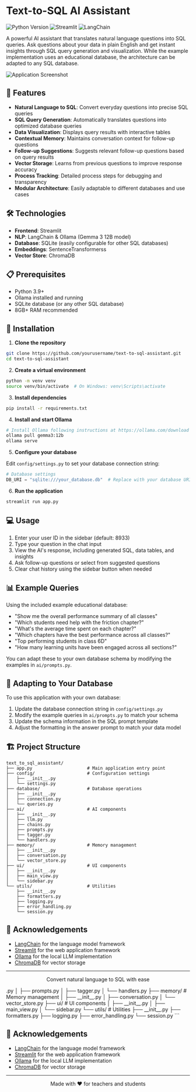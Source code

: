 # Text-to-SQL AI Assistant

![Python Version](https://img.shields.io/badge/python-3.9%2B-brightgreen)
![Streamlit](https://img.shields.io/badge/streamlit-1.31.1-red)
![LangChain](https://img.shields.io/badge/langchain-0.0.353-orange)

A powerful AI assistant that translates natural language questions into SQL queries. Ask questions about your data in plain English and get instant insights through SQL query generation and visualization. While the example implementation uses an educational database, the architecture can be adapted to any SQL database.

![Application Screenshot](https://raw.githubusercontent.com/username/text-to-sql-assistant/main/docs/screenshot.png)

## 🌟 Features

- **Natural Language to SQL**: Convert everyday questions into precise SQL queries
- **SQL Query Generation**: Automatically translates questions into optimized database queries
- **Data Visualization**: Displays query results with interactive tables
- **Contextual Memory**: Maintains conversation context for follow-up questions
- **Follow-up Suggestions**: Suggests relevant follow-up questions based on query results
- **Vector Storage**: Learns from previous questions to improve response accuracy
- **Process Tracking**: Detailed process steps for debugging and transparency
- **Modular Architecture**: Easily adaptable to different databases and use cases

## 🛠️ Technologies

- **Frontend**: Streamlit
- **NLP**: LangChain & Ollama (Gemma 3 12B model)
- **Database**: SQLite (easily configurable for other SQL databases)
- **Embeddings**: SentenceTransformerss
- **Vector Store**: ChromaDB

## 📋 Prerequisites

- Python 3.9+
- Ollama installed and running
- SQLite database (or any other SQL database)
- 8GB+ RAM recommended

## 🚀 Installation

1. **Clone the repository**

```bash
git clone https://github.com/yourusername/text-to-sql-assistant.git
cd text-to-sql-assistant
```

2. **Create a virtual environment**

```bash
python -m venv venv
source venv/bin/activate  # On Windows: venv\Scripts\activate
```

3. **Install dependencies**

```bash
pip install -r requirements.txt
```

4. **Install and start Ollama**

```bash
# Install Ollama following instructions at https://ollama.com/download
ollama pull gemma3:12b
ollama serve
```

5. **Configure your database**

Edit `config/settings.py` to set your database connection string:

```python
# Database settings
DB_URI = "sqlite:///your_database.db"  # Replace with your database URI
```

6. **Run the application**

```bash
streamlit run app.py
```

## 💻 Usage

1. Enter your user ID in the sidebar (default: 8933)
2. Type your question in the chat input
3. View the AI's response, including generated SQL, data tables, and insights
4. Ask follow-up questions or select from suggested questions
5. Clear chat history using the sidebar button when needed

## 📊 Example Queries

Using the included example educational database:

- "Show me the overall performance summary of all classes"
- "Which students need help with the friction chapter?"
- "What's the average time spent on each chapter?"
- "Which chapters have the best performance across all classes?"
- "Top performing students in class 6D"
- "How many learning units have been engaged across all sections?"

You can adapt these to your own database schema by modifying the examples in `ai/prompts.py`.

## 🔄 Adapting to Your Database

To use this application with your own database:

1. Update the database connection string in `config/settings.py`
2. Modify the example queries in `ai/prompts.py` to match your schema
3. Update the schema information in the SQL prompt template
4. Adjust the formatting in the answer prompt to match your data model

## 🏗️ Project Structure

```
text_to_sql_assistant/
├── app.py                     # Main application entry point
├── config/                    # Configuration settings
│   ├── __init__.py
│   └── settings.py
├── database/                  # Database operations
│   ├── __init__.py
│   ├── connection.py
│   └── queries.py
├── ai/                        # AI components
│   ├── __init__.py
│   ├── llm.py
│   ├── chains.py
│   ├── prompts.py
│   ├── tagger.py
│   └── handlers.py
├── memory/                    # Memory management
│   ├── __init__.py
│   ├── conversation.py
│   └── vector_store.py
├── ui/                        # UI components
│   ├── __init__.py
│   ├── main_view.py
│   └── sidebar.py
└── utils/                     # Utilities
    ├── __init__.py
    ├── formatters.py
    ├── logging.py
    ├── error_handling.py
    └── session.py
```

## 🙏 Acknowledgements

- [LangChain](https://github.com/langchain-ai/langchain) for the language model framework
- [Streamlit](https://streamlit.io/) for the web application framework
- [Ollama](https://ollama.com/) for the local LLM implementation
- [ChromaDB](https://github.com/chroma-core/chroma) for vector storage

---

<p align="center">Convert natural language to SQL with ease</p>.py
│   ├── prompts.py
│   ├── tagger.py
│   └── handlers.py
├── memory/                    # Memory management
│   ├── __init__.py
│   ├── conversation.py
│   └── vector_store.py
├── ui/                        # UI components
│   ├── __init__.py
│   ├── main_view.py
│   └── sidebar.py
└── utils/                     # Utilities
    ├── __init__.py
    ├── formatters.py
    ├── logging.py
    ├── error_handling.py
    └── session.py
```

## 🙏 Acknowledgements

- [LangChain](https://github.com/langchain-ai/langchain) for the language model framework
- [Streamlit](https://streamlit.io/) for the web application framework
- [Ollama](https://ollama.com/) for the local LLM implementation
- [ChromaDB](https://github.com/chroma-core/chroma) for vector storage

---

<p align="center">Made with ❤️ for teachers and students</p>
